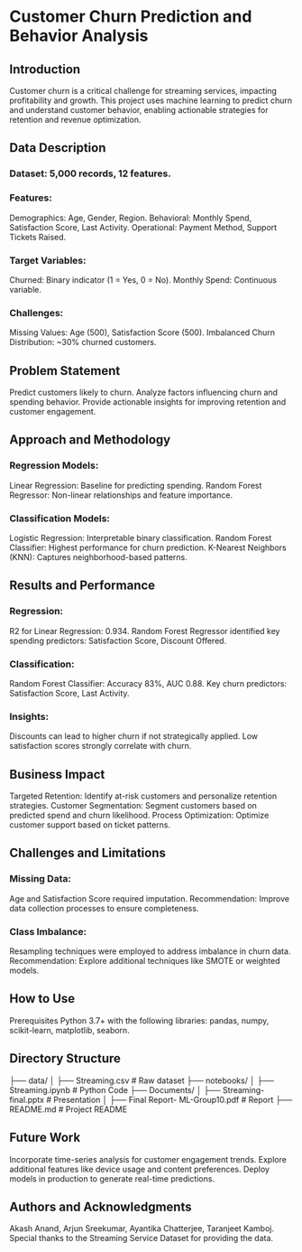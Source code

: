 # Customer Churn Prediction and Behavior Analysis

## Introduction

Customer churn is a critical challenge for streaming services, impacting profitability and growth. This project uses machine learning to predict churn and understand customer behavior, enabling actionable strategies for retention and revenue optimization.

## Data Description

### Dataset: 5,000 records, 12 features.
### Features:
Demographics: Age, Gender, Region.
Behavioral: Monthly Spend, Satisfaction Score, Last Activity.
Operational: Payment Method, Support Tickets Raised.
### Target Variables:
Churned: Binary indicator (1 = Yes, 0 = No).
Monthly Spend: Continuous variable.
### Challenges:
Missing Values: Age (500), Satisfaction Score (500).
Imbalanced Churn Distribution: ~30% churned customers.

## Problem Statement

Predict customers likely to churn.
Analyze factors influencing churn and spending behavior.
Provide actionable insights for improving retention and customer engagement.

## Approach and Methodology

### Regression Models:
Linear Regression: Baseline for predicting spending.
Random Forest Regressor: Non-linear relationships and feature importance.
### Classification Models:
Logistic Regression: Interpretable binary classification.
Random Forest Classifier: Highest performance for churn prediction.
K-Nearest Neighbors (KNN): Captures neighborhood-based patterns.

## Results and Performance

### Regression:
R2 for Linear Regression: 0.934.
Random Forest Regressor identified key spending predictors: Satisfaction Score, Discount Offered.
### Classification:
Random Forest Classifier: Accuracy 83%, AUC 0.88.
Key churn predictors: Satisfaction Score, Last Activity.
### Insights:
Discounts can lead to higher churn if not strategically applied.
Low satisfaction scores strongly correlate with churn.

## Business Impact

Targeted Retention: Identify at-risk customers and personalize retention strategies.
Customer Segmentation: Segment customers based on predicted spend and churn likelihood.
Process Optimization: Optimize customer support based on ticket patterns.

## Challenges and Limitations

### Missing Data:
Age and Satisfaction Score required imputation.
Recommendation: Improve data collection processes to ensure completeness.
### Class Imbalance:
Resampling techniques were employed to address imbalance in churn data.
Recommendation: Explore additional techniques like SMOTE or weighted models.

## How to Use

Prerequisites
Python 3.7+ with the following libraries:
pandas, numpy, scikit-learn, matplotlib, seaborn.

## Directory Structure

├── data/
│   ├── Streaming.csv                  # Raw dataset
├── notebooks/
│   ├── Streaming.ipynb                # Python Code
├── Documents/
│   ├── Streaming-final.pptx           # Presentation 
│   ├── Final Report- ML-Group10.pdf   # Report
├── README.md                          # Project README

## Future Work

Incorporate time-series analysis for customer engagement trends.
Explore additional features like device usage and content preferences.
Deploy models in production to generate real-time predictions.

## Authors and Acknowledgments

Akash Anand, Arjun Sreekumar, Ayantika Chatterjee, Taranjeet Kamboj.
Special thanks to the Streaming Service Dataset for providing the data.
